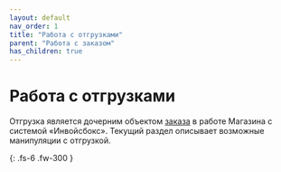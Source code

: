 ```yaml
---
layout: default
nav_order: 1
title: "Работа с отгрузками"
parent: "Работа с заказом"
has_children: true
---
```


# Работа с отгрузками

Отгрузка является дочерним объектом [заказа](/docs/order) в работе Магазина с системой &laquo;Инвойсбокс&raquo;.
Текущий раздел описывает возможные манипуляции с отгрузкой.

{: .fs-6 .fw-300 }
